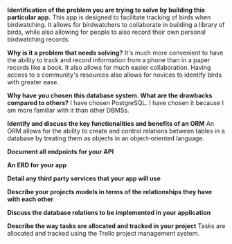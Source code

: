 <b>Identification of the problem you are trying to solve by building this particular app.</b>
This app is designed to facilitate tracking of birds when birdwatching. It allows for birdwatchers to collaborate in building a library of birds, while also allowing for people to also record their own personal birdwatching records. 

<b>Why is it a problem that needs solving?</b>
It's much more convenient to have the ability to track and record information from a phone than in a paper records like a book. It also allows for much easier collaboration. Having access to a community's resources also allows for novices to identify birds with greater ease.

<b>Why have you chosen this database system. What are the drawbacks compared to others?</b>
I have chosen PostgreSQL. I have chosen it because I am more familiar with it than other DBMSs. 

<b>Identify and discuss the key functionalities and benefits of an ORM</b>
An ORM allows for the ability to create and control relations between tables in a database by treating them as objects in an object-oriented language. 

<b>Document all endpoints for your API</b>

<b>An ERD for your app</b>

<b>Detail any third party services that your app will use</b>

<b>Describe your projects models in terms of the relationships they have with each other</b>

<b>Discuss the database relations to be implemented in your application</b>

<b>Describe the way tasks are allocated and tracked in your project</b>
Tasks are allocated and tracked using the Trello project management system. 